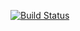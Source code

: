 [![Build Status](https://travis-ci.org/unrealsync/unrealsync.svg?branch=master)](https://travis-ci.org/unrealsync/unrealsync)